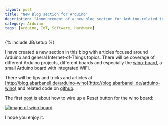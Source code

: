 ```yaml
---
layout: post
title: "New Blog section for Arduino"
description: "Announcement of a new blog section for Arduino-related topics"
category: Arduino
tags: [Arduino, IoT, Software, Hardware]
---
```

{% include JB/setup %}

I have created a new section in this blog with articles focused around Arduino and general Internet-of-Things
topics. There will be coverage of different Arduino projects, different boards and especially the 
[wino-board](http://www.wino-board.com), a small Arduino board with integrated WiFi.

There will be tips and tricks and articles at [http://blog.abarbanell.de/arduino-wino](http://blog.abarbanell.de/arduino-wino) and related code on [github](https://github.com/abarbanell/arduino-wino).

The first [post](http://blog.abarbanell.de/arduino-wino/wino/arduino/2015/10/31/Arduino-Wino-Reset.html)
 is about how to wire up a Reset button for the wino board: 

[![image of wino board](http://blog.abarbanell.de/arduino-wino/img/reset.jpeg)](http://blog.abarbanell.de/arduino-wino/wino/arduino/2015/10/31/Arduino-Wino-Reset.html)

I hope you enjoy it.


